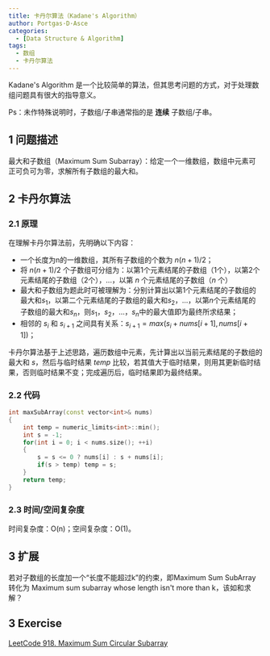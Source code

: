 ```yaml
---
title: 卡丹尔算法（Kadane's Algorithm）
author: Portgas·D·Asce
categories:
  - [Data Structure & Algorithm]
tags:
  - 数组
  - 卡丹尔算法
---
```

Kadane's Algorithm 是一个比较简单的算法，但其思考问题的方式，对于处理数组问题具有很大的指导意义。
<!-- more -->
Ps：未作特殊说明时，子数组/子串通常指的是 **连续** 子数组/子串。
## 1 问题描述
最大和子数组（Maximum Sum Subarray）：给定一个一维数组，数组中元素可正可负可为零，求解所有子数组的最大和。
## 2 卡丹尔算法
### 2.1 原理
在理解卡丹尔算法前，先明确以下内容：
- 一个长度为n的一维数组，其所有子数组的个数为 $n(n + 1) / 2$；
- 将 $n(n + 1) / 2$ 个子数组可分组为：以第1个元素结尾的子数组（1个），以第2个元素结尾的子数组（2个），...，以第 $n$ 个元素结尾的子数组（$n$ 个）
- 最大和子数组为题此时可被理解为：分别计算出以第1个元素结尾的子数组的最大和$s_1$，以第二个元素结尾的子数组的最大和$s_2$，...，以第$n$个元素结尾的子数组的最大和$s_n$，则$s_1，s_2，...，s_n$中的最大值即为最终所求结果；
- 相邻的 $s_i$ 和 $s_{i+1}$ 之间具有关系：$s_{i+1} = max(s_i + nums[i + 1], nums[i + 1])$；

卡丹尔算法基于上述思路，遍历数组中元素，先计算出以当前元素结尾的子数组的最大和 $s$，然后与临时结果 $temp$ 比较，若其值大于临时结果，则用其更新临时结果，否则临时结果不变；完成遍历后，临时结果即为最终结果。

### 2.2 代码
```cpp
int maxSubArray(const vector<int>& nums)
{
    int temp = numeric_limits<int>::min();
    int s = -1;
    for(int i = 0; i < nums.size(); ++i)
    {
        s = s <= 0 ? nums[i] : s + nums[i];
        if(s > temp) temp = s;
    }
    return temp;
}
```
### 2.3 时间/空间复杂度
时间复杂度：O(n)；空间复杂度：O(1)。

## 3 扩展
若对子数组的长度加一个“长度不能超过k”的约束，即Maximum Sum SubArray 转化为 Maximum sum subarray whose length isn't more than k，该如和求解？

## 3 Exercise
[LeetCode 918. Maximum Sum Circular Subarray](https://leetcode.com/problems/maximum-sum-circular-subarray/)
